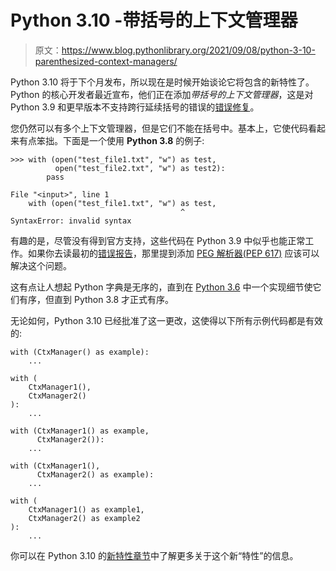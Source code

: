 # Python 3.10 -带括号的上下文管理器

> 原文：<https://www.blog.pythonlibrary.org/2021/09/08/python-3-10-parenthesized-context-managers/>

Python 3.10 将于下个月发布，所以现在是时候开始谈论它将包含的新特性了。Python 的核心开发者最近宣布，他们正在添加*带括号的上下文管理器*，这是对 Python 3.9 和更早版本不支持跨行延续括号的错误的[错误修复](https://bugs.python.org/issue12782)。

您仍然可以有多个上下文管理器，但是它们不能在括号中。基本上，它使代码看起来有点笨拙。下面是一个使用 **Python 3.8** 的例子:

```
>>> with (open("test_file1.txt", "w") as test, 
          open("test_file2.txt", "w") as test2): 
        pass                                                                 

File "<input>", line 1
    with (open("test_file1.txt", "w") as test,
                                      ^
SyntaxError: invalid syntax

```

有趣的是，尽管没有得到官方支持，这些代码在 Python 3.9 中似乎也能正常工作。如果你去读最初的[错误报告](https://bugs.python.org/issue12782)，那里提到添加 [PEG 解析器(PEP 617)](https://www.python.org/dev/peps/pep-0617/) 应该可以解决这个问题。

这有点让人想起 Python 字典是无序的，直到在 [Python 3.6](https://docs.python.org/3.6/whatsnew/3.6.html#new-dict-implementation) 中一个实现细节使它们有序，但直到 Python 3.8 才正式有序。

无论如何，Python 3.10 已经批准了这一更改，这使得以下所有示例代码都是有效的:

```
with (CtxManager() as example):
    ...

with (
    CtxManager1(),
    CtxManager2()
):
    ...

with (CtxManager1() as example,
      CtxManager2()):
    ...

with (CtxManager1(),
      CtxManager2() as example):
    ...

with (
    CtxManager1() as example1,
    CtxManager2() as example2
):
    ...
```

你可以在 Python 3.10 的[新特性章节](https://docs.python.org/3.10/whatsnew/3.10.html#parenthesized-context-managers)中了解更多关于这个新“特性”的信息。